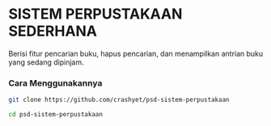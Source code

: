 # SISTEM PERPUSTAKAAN SEDERHANA
Berisi fitur pencarian buku, hapus pencarian, dan menampilkan antrian buku yang sedang dipinjam.

### Cara Menggunakannya
``` bash
git clone https://github.com/crashyet/psd-sistem-perpustakaan
```

``` bash
cd psd-sistem-perpustakaan
```
